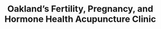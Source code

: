 ---
title: "Oakland’s Fertility, Pregnancy, and Hormone Health Acupuncture Clinic"
description: |
  We are here for you, from your very first period to menopause and all the time in between.
button:
  enable: true
  label: "Schedule an Appointment"
  link: "/schedule-appointment"
image: "images/service-1.png"
enable: true
---